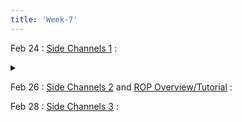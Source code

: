 ```yaml
---
title: 'Week-7'
---
```



Feb 24
: [Side Channels 1]()
  : <details title="recommended readings" class="my"><summary><i class="icon fas fa-book-reader "></i></summary><span class="fs-2" markdown=1>Read:[Spectre Attacks: Exploiting Speculative Execution](https://spectreattack.com/spectre.pdf) by Paul Kocher et al.</span></details>

Feb 26
: [Side Channels 2]() and [ROP Overview/Tutorial]()
  : [](#)
  

Feb 28
: [Side Channels 3]()
  : [](#)
  
